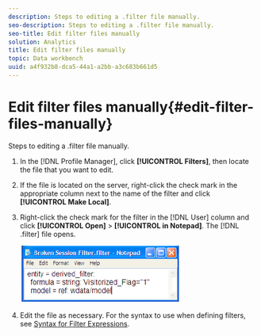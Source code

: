 ```yaml
---
description: Steps to editing a .filter file manually.
seo-description: Steps to editing a .filter file manually.
seo-title: Edit filter files manually
solution: Analytics
title: Edit filter files manually
topic: Data workbench
uuid: a4f932b8-dca5-44a1-a2bb-a3c683b661d5
---
```


# Edit filter files manually{#edit-filter-files-manually}

Steps to editing a .filter file manually.

1. In the [!DNL Profile Manager], click **[!UICONTROL Filters]**, then locate the file that you want to edit. 
1. If the file is located on the server, right-click the check mark in the appropriate column next to the name of the filter and click **[!UICONTROL Make Local]**. 
1. Right-click the check mark for the filter in the [!DNL User] column and click **[!UICONTROL Open]** > **[!UICONTROL in Notepad]**. The [!DNL .filter] file opens.

   ![](assets/filter_manualEdit.png)

1. Edit the file as necessary. For the syntax to use when defining filters, see [Syntax for Filter Expressions](../../../../home/c-get-started/c-qry-lang-syntx/c-syntx-fltr-exp.md#concept-72f2563f809747a2a3cff7ec72462a15).

